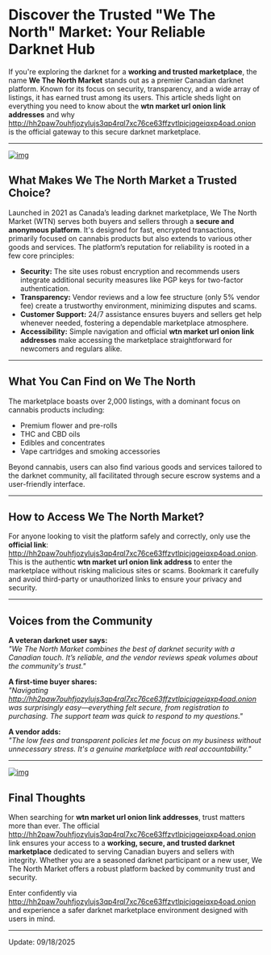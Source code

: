 # Discover the Trusted "We The North" Market: Your Reliable Darknet Hub

If you're exploring the darknet for a **working and trusted marketplace**, the name **We The North Market** stands out as a premier Canadian darknet platform. Known for its focus on security, transparency, and a wide array of listings, it has earned trust among its users. This article sheds light on everything you need to know about the **wtn market url onion link addresses** and why http://hh2paw7ouhfjozylujs3qp4rql7xc76ce63ffzvtlpicjqgeiqxp4oad.onion is the official gateway to this secure darknet marketplace.

---


[![img](/archive/see.webp)](http://hh2paw7ouhfjozylujs3qp4rql7xc76ce63ffzvtlpicjqgeiqxp4oad.onion)


## What Makes We The North Market a Trusted Choice?

Launched in 2021 as Canada’s leading darknet marketplace, We The North Market (WTN) serves both buyers and sellers through a **secure and anonymous platform**. It's designed for fast, encrypted transactions, primarily focused on cannabis products but also extends to various other goods and services. The platform’s reputation for reliability is rooted in a few core principles:

- **Security:** The site uses robust encryption and recommends users integrate additional security measures like PGP keys for two-factor authentication.
- **Transparency:** Vendor reviews and a low fee structure (only 5% vendor fee) create a trustworthy environment, minimizing disputes and scams.
- **Customer Support:** 24/7 assistance ensures buyers and sellers get help whenever needed, fostering a dependable marketplace atmosphere.
- **Accessibility:** Simple navigation and official **wtn market url onion link addresses** make accessing the marketplace straightforward for newcomers and regulars alike.

---

## What You Can Find on We The North

The marketplace boasts over 2,000 listings, with a dominant focus on cannabis products including:

- Premium flower and pre-rolls
- THC and CBD oils
- Edibles and concentrates
- Vape cartridges and smoking accessories

Beyond cannabis, users can also find various goods and services tailored to the darknet community, all facilitated through secure escrow systems and a user-friendly interface.

---

## How to Access We The North Market?

For anyone looking to visit the platform safely and correctly, only use the **official link**: http://hh2paw7ouhfjozylujs3qp4rql7xc76ce63ffzvtlpicjqgeiqxp4oad.onion. This is the authentic **wtn market url onion link address** to enter the marketplace without risking malicious sites or scams. Bookmark it carefully and avoid third-party or unauthorized links to ensure your privacy and security.

---

## Voices from the Community

**A veteran darknet user says:**  
*"We The North Market combines the best of darknet security with a Canadian touch. It’s reliable, and the vendor reviews speak volumes about the community's trust."*

**A first-time buyer shares:**  
*"Navigating http://hh2paw7ouhfjozylujs3qp4rql7xc76ce63ffzvtlpicjqgeiqxp4oad.onion was surprisingly easy—everything felt secure, from registration to purchasing. The support team was quick to respond to my questions."*

**A vendor adds:**  
*"The low fees and transparent policies let me focus on my business without unnecessary stress. It's a genuine marketplace with real accountability."*

---
[![img](/archive/flip.webp)](http://hh2paw7ouhfjozylujs3qp4rql7xc76ce63ffzvtlpicjqgeiqxp4oad.onion)



## Final Thoughts

When searching for **wtn market url onion link addresses**, trust matters more than ever. The official http://hh2paw7ouhfjozylujs3qp4rql7xc76ce63ffzvtlpicjqgeiqxp4oad.onion link ensures your access to a **working, secure, and trusted darknet marketplace** dedicated to serving Canadian buyers and sellers with integrity. Whether you are a seasoned darknet participant or a new user, We The North Market offers a robust platform backed by community trust and security.

Enter confidently via http://hh2paw7ouhfjozylujs3qp4rql7xc76ce63ffzvtlpicjqgeiqxp4oad.onion and experience a safer darknet marketplace environment designed with users in mind.

---

Update:  09/18/2025